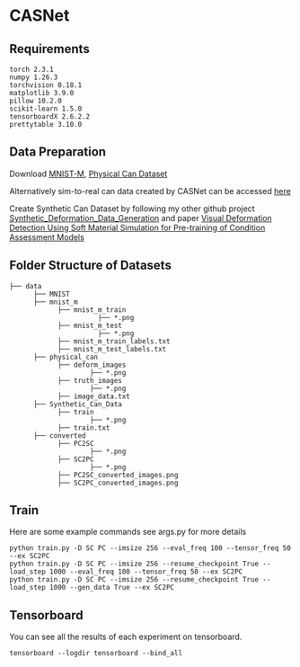 # CASNet

## Requirements
```
torch 2.3.1
numpy 1.26.3
torchvision 0.18.1
matplotlib 3.9.0
pillow 10.2.0
scikit-learn 1.5.0
tensorboardX 2.6.2.2
prettytable 3.10.0
```
## Data Preparation
Download [MNIST-M](https://github.com/fungtion/DANN), [Physical Can Dataset](https://drive.google.com/drive/folders/19KR56Hvpdkcomvz7Y-ff3Mr0PLp9So1P)

Alternatively sim-to-real can data created by CASNet can be accessed [here](https://drive.google.com/drive/folders/19KR56Hvpdkcomvz7Y-ff3Mr0PLp9So1P?usp=sharing)

Create Synthetic Can Dataset by following my other github project [Synthetic_Deformation_Data_Generation](https://github.com/JoelESol/Synthetic_Deformation_Data_Generation) and paper [Visual Deformation Detection Using Soft Material Simulation for Pre-training of Condition Assessment Models](http://arxiv.org/abs/2405.14877)
## Folder Structure of Datasets
```
├── data
      ├── MNIST
      ├── mnist_m
            ├── mnist_m_train
                      ├── *.png
            ├── mnist_m_test
                      ├── *.png
            ├── mnist_m_train_labels.txt
            ├── mnist_m_test_labels.txt
      ├── physical_can
            ├── deform_images
                    ├── *.png
            ├── truth_images
                    ├── *.png
            ├── image_data.txt
      ├── Synthetic_Can_Data
            ├── train
                    ├── *.png
            ├── train.txt
      ├── converted
            ├── PC2SC
                    ├── *.png
            ├── SC2PC
                    ├── *.png
            ├── PC2SC_converted_images.png
            ├── SC2PC_converted_images.png
```
## Train
Here are some example commands see args.py for more details
```
python train.py -D SC PC --imsize 256 --eval_freq 100 --tensor_freq 50 --ex SC2PC
python train.py -D SC PC --imsize 256 --resume_checkpoint True --load_step 1000 --eval_freq 100 --tensor_freq 50 --ex SC2PC
python train.py -D SC PC --imsize 256 --resume_checkpoint True --load_step 1000 --gen_data True --ex SC2PC
```
## Tensorboard
You can see all the results of each experiment on tensorboard.
```
tensorboard --logdir tensorboard --bind_all
```

